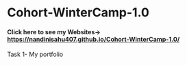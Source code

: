 # Cohort-WinterCamp-1.0
#### Click here to see my Websites-> https://nandinisahu407.github.io/Cohort-WinterCamp-1.0/

Task 1- My portfolio
